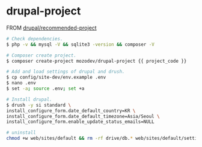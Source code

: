 # drupal-project

FROM [drupal/recommended-project](https://github.com/drupal/recommended-project)

```bash
# Check dependencies.
$ php -v && mysql -V && sqlite3 -version && composer -V

# Composer create project.
$ composer create-project mozodev/drupal-project {{ project_code }}

# Add and load settings of drupal and drush.
$ cp config/site-dev/env.example .env
$ nano .env
$ set -a; source .env; set +a

# Install drupal.
$ drush -y si standard \
install_configure_form.date_default_country=KR \
install_configure_form.date_default_timezone=Asia/Seoul \
install_configure_form.enable_update_status_emails=NULL

# uninstall
chmod +w web/sites/default && rm -rf drive/db.* web/sites/default/settings.* web/sites/default/files/

```

